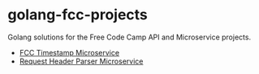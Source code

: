 # golang-fcc-projects

Golang solutions for the Free Code Camp API and Microservice projects.
- [FCC Timestamp Microservice](https://curse-arrow.glitch.me/)
- [Request Header Parser Microservice](https://dandelion-roar.glitch.me/)